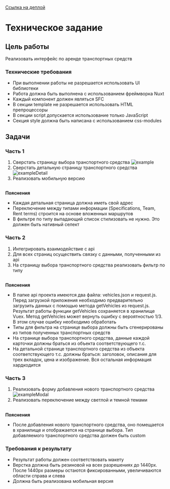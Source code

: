 [Ссылка на деплой](https://radonevsky.github.io/rent-vehicles/)

# Техническое задание

## Цель работы
Реализовать интерфейс по аренде транспортных средств

### Технические требования
- При выполнении работы не разрешается использовать UI библиотеки
- Работа должна быть выполнена с использованием фреймворка Nuxt
- Каждый компонент должен являться SFC
- В секции template не разрешается использовать HTML препроцессоры
- В секции script допускается использование только JavaScript
- Секция style должна быть написана с использованием css-modules

## Задачи

### Часть 1
1. Сверстать страницу выбора транспортного средства
![example](https://www.notion.so/image/https%3A%2F%2Fs3-us-west-2.amazonaws.com%2Fsecure.notion-static.com%2F7a5f174e-f48c-4971-bbc8-4fed883c5edf%2FUntitled.png?table=block&id=544da71c-4f22-452a-8630-29dd2ea53abc&spaceId=6503bd3d-21ef-4511-a433-b7c9b86c76dd&width=1920&userId=&cache=v2)
2. Сверстать детальную страницу транспортного средства
![exampleDetail](https://www.notion.so/image/https%3A%2F%2Fs3-us-west-2.amazonaws.com%2Fsecure.notion-static.com%2F6fd04f01-5828-4873-883b-b3e7b815ec9b%2FUntitled.png?table=block&id=8d70352b-5552-4136-af37-6644f5f8b2bb&spaceId=6503bd3d-21ef-4511-a433-b7c9b86c76dd&width=1920&userId=&cache=v2)
3. Реализовать мобильную версию
##
**Пояснения**
- Каждая детальная страница должна иметь свой адрес
- Переключение между типами информации (Specifications, Team, Rent terms) строится на основе вложенных маршрутов
- В фильтре по типу выпадающий список стилизовать не нужно. Это должен быть нативный селект

### Часть 2
1. Интегрировать взаимодействие с api
2. Для всех страниц осуществить связку с данными, полученными из api
3. На страницу выбора транспортного средства реализовать фильтр по типу
##
**Пояснения**
- В папке api проекта имеются два файла: vehicles.json и request.js. Перед загрузкой приложения необходимо предварительно загрузить данных с помощью метода getVehicles из request.js. Результат работы функции getVehicles сохраняется в хранилище Vuex. Метод getVehicles может вернуть ошибку с вероятностью 1/3. В этом случае ошибку необходимо обработать
- Типы для фильтра на странице выбора должны быть сгенерированы из типов полученных транспортных средств
- На странице выбора транспортного средства, данные каждой карточки должны браться из объекта соответствующего т.с.
- На детальной странице транспортного средства из объекта соответствующего т.с. должны браться: заголовок, описания для трех вкладок, цена и изображение. Вся остальная информация хардкодится

### Часть 3
1. Реализовать форму добавления нового транспортного средства
![exampleModal](https://www.notion.so/image/https%3A%2F%2Fs3-us-west-2.amazonaws.com%2Fsecure.notion-static.com%2Fc3e1b8c2-5bc6-4879-884a-e56fdc88a80c%2FUntitled.png?table=block&id=f2937326-133f-4e75-b9e2-13afc2fb77b2&spaceId=6503bd3d-21ef-4511-a433-b7c9b86c76dd&width=1920&userId=&cache=v2)
2. Реализовать переключение между светлой и темной темами
##
**Пояснения**
- После добавления нового транспортного средства, оно помещается в хранилище и отображается на странице выбора. Тип добавляемого транспортного средства должен быть custom

### Требования к результату
- Результат работы должен соответствовать макету
- Верстка должна быть резиновой на всех разрешениях до 1440px. После 1440px размеры остаются фиксированными, увеличиваются области справа и слева
- Должна быть реализована мобильная версия
